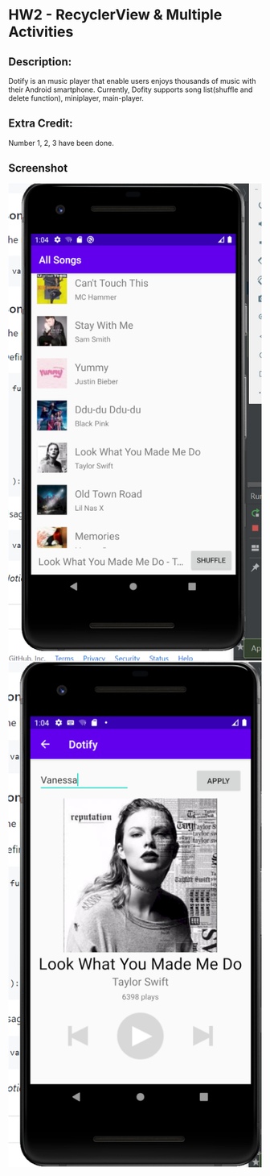 # HW2 - RecyclerView & Multiple Activities

## Description:
  Dotify is an music player that enable users enjoys thousands of music with their Android smartphone. Currently, Dofity supports song list(shuffle and delete function), miniplayer, main-player.

## Extra Credit:
  Number 1, 2, 3 have been done.

## Screenshot
![Screenshot of Dotify](./screenshot1.png)
![Screenshot of Dotify](./screenshot2.png)
